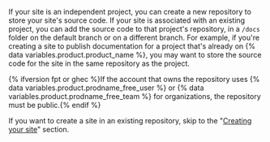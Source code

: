 If your site is an independent project, you can create a new repository to store your site's source code. If your site is associated with an existing project, you can add the source code to that project's repository, in a `/docs` folder on the default branch or on a different branch. For example, if you're creating a site to publish documentation for a project that's already on {% data variables.product.product_name %}, you may want to store the source code for the site in the same repository as the project.

{% ifversion fpt or ghec %}If the account that owns the repository uses {% data variables.product.prodname_free_user %} or {% data variables.product.prodname_free_team %} for organizations, the repository must be public.{% endif %}

If you want to create a site in an existing repository, skip to the "[Creating your site](#creating-your-site)" section.
